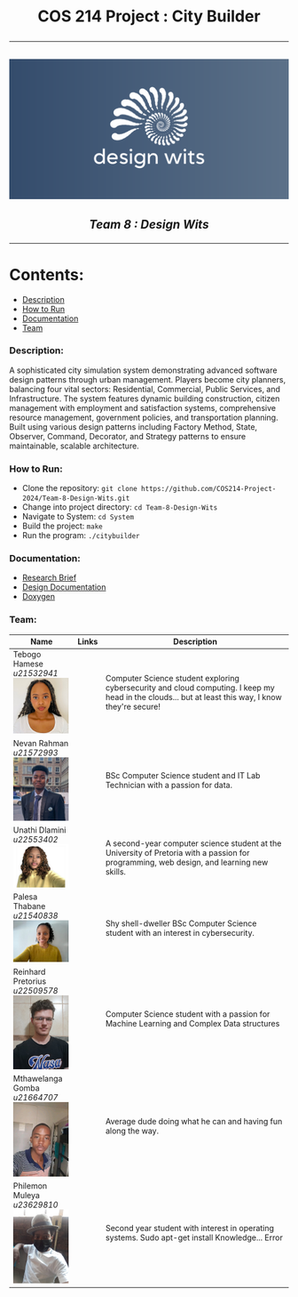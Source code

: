 # <p style="text-align: center;"> COS 214 Project : City Builder </p>
---
<br><img src="./images/logolandscape.png"></br>
##  <p style="text-align: center;"> *Team 8 : Design Wits* </p>
---
# Contents:
- [Description](#description)
- [How to Run](#how-to-run)
- [Documentation](#documentation)
- [Team](#team)
### Description:
A sophisticated city simulation system demonstrating advanced software design patterns through urban management. Players become city planners, balancing four vital sectors: Residential, Commercial, Public Services, and Infrastructure. The system features dynamic building construction, citizen management with employment and satisfaction systems, comprehensive resource management, government policies, and transportation planning. Built using various design patterns including Factory Method, State, Observer, Command, Decorator, and Strategy patterns to ensure maintainable, scalable architecture.
### How to Run:
- Clone the repository: `git clone https://github.com/COS214-Project-2024/Team-8-Design-Wits.git`
- Change into project directory: `cd Team-8-Design-Wits`
- Navigate to System: `cd System`
- Build the project: `make`
- Run the program: `./citybuilder`
### Documentation:
- [Research Brief](Report/COS214_RESEARCH_BRIEF%20(2).pdf)
- [Design Documentation](Report/Design%20Wits.pdf)
- [Doxygen](doxygen/html/index.html)
### Team:
| Name | Links | Description |
|----------------|------|-------------|
| Tebogo Hamese<br> *u21532941*<br><img src="./images/tebogo.jpg" width="100"> | <br>[<img src="https://github.com/favicon.ico" width="16" height="16">](https://github.com/tibbyhm) |Computer Science student exploring cybersecurity and cloud computing. I keep my head in the clouds... but at least this way, I know they're secure!|
| Nevan Rahman<br>*u21572993*<br><img src="./images/nev.JPEG" width="100"> | <br>[<img src="https://github.com/favicon.ico" width="16" height="16">](https://github.com/rsnevan) [<img src="https://raw.githubusercontent.com/FortAwesome/Font-Awesome/6.x/svgs/brands/linkedin.svg" width="16" height="16">](https://linkedin.com/in/nevanrahman) | BSc Computer Science student and IT Lab Technician with a passion for data. |
| Unathi Dlamini<br>*u22553402*<br><img src="./images/unathi.jpg" width="100"> | <br>[<img src="https://github.com/favicon.ico" width="16" height="16">](https://github.com/unathi3) [<img src="https://raw.githubusercontent.com/FortAwesome/Font-Awesome/6.x/svgs/brands/linkedin.svg" width="16" height="16">](https://www.linkedin.com/in/unathi-dlamini-237007224/) |A second-year computer science student at the University of Pretoria with a passion for programming, web design, and learning new skills.|
| Palesa Thabane<br>*u21540838*<br><img src="./images/palesa.jpg" width="100"> | <br>[<img src="https://github.com/favicon.ico" width="16" height="16">](https://github.com/ms-thabane) | Shy shell-dweller BSc Computer Science student with an interest in cybersecurity. |
| Reinhard Pretorius<br>*u22509578*<br><img src="./images/reinhard.jpg" width="100"> | <br>[<img src="https://github.com/favicon.ico" width="16" height="16">](https://github.com/WizardOfGold) |Computer Science student with a passion for Machine Learning and Complex Data structures|
| Mthawelanga Gomba<br>*u21664707*<br><img src="./images/mtha.jpg" width="100"> |<br>[<img src="https://github.com/favicon.ico" width="16" height="16">](https://github.com/AuraBlack123)| Average dude doing what he can and having fun along the way.|
| Philemon Muleya<br>*u23629810*<br><img src="./images/philemon.jpg" width="100"> | <br>[<img src="https://github.com/favicon.ico" width="16" height="16">](https://github.com/UML23) |Second year student with interest in operating systems. Sudo apt-get install Knowledge... Error|

